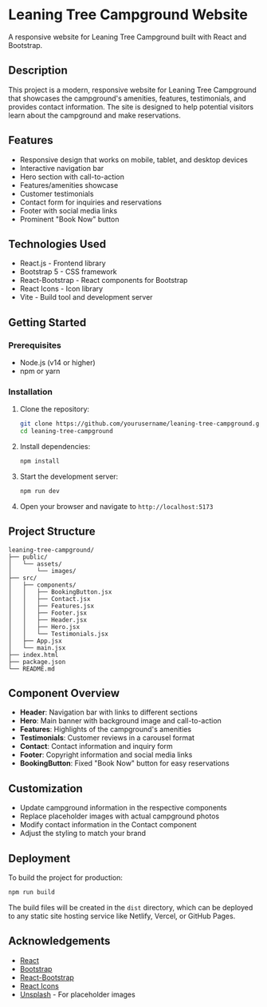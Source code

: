 # Leaning Tree Campground Website

A responsive website for Leaning Tree Campground built with React and Bootstrap.

## Description

This project is a modern, responsive website for Leaning Tree Campground that showcases the campground's amenities, features, testimonials, and provides contact information. The site is designed to help potential visitors learn about the campground and make reservations.

## Features

- Responsive design that works on mobile, tablet, and desktop devices
- Interactive navigation bar
- Hero section with call-to-action
- Features/amenities showcase
- Customer testimonials
- Contact form for inquiries and reservations
- Footer with social media links
- Prominent "Book Now" button

## Technologies Used

- React.js - Frontend library
- Bootstrap 5 - CSS framework
- React-Bootstrap - React components for Bootstrap
- React Icons - Icon library
- Vite - Build tool and development server

## Getting Started

### Prerequisites

- Node.js (v14 or higher)
- npm or yarn

### Installation

1. Clone the repository:
   ```bash
   git clone https://github.com/yourusername/leaning-tree-campground.git
   cd leaning-tree-campground
   ```

2. Install dependencies:
   ```bash
   npm install
   ```

3. Start the development server:
   ```bash
   npm run dev
   ```

4. Open your browser and navigate to `http://localhost:5173`

## Project Structure

```
leaning-tree-campground/
├── public/
│   └── assets/
│       └── images/
├── src/
│   ├── components/
│   │   ├── BookingButton.jsx
│   │   ├── Contact.jsx
│   │   ├── Features.jsx
│   │   ├── Footer.jsx
│   │   ├── Header.jsx
│   │   ├── Hero.jsx
│   │   └── Testimonials.jsx
│   ├── App.jsx
│   └── main.jsx
├── index.html
├── package.json
└── README.md
```

## Component Overview

- **Header**: Navigation bar with links to different sections
- **Hero**: Main banner with background image and call-to-action
- **Features**: Highlights of the campground's amenities
- **Testimonials**: Customer reviews in a carousel format
- **Contact**: Contact information and inquiry form
- **Footer**: Copyright information and social media links
- **BookingButton**: Fixed "Book Now" button for easy reservations

## Customization

- Update campground information in the respective components
- Replace placeholder images with actual campground photos
- Modify contact information in the Contact component
- Adjust the styling to match your brand

## Deployment

To build the project for production:

```bash
npm run build
```

The build files will be created in the `dist` directory, which can be deployed to any static site hosting service like Netlify, Vercel, or GitHub Pages.

## Acknowledgements

- [React](https://reactjs.org/)
- [Bootstrap](https://getbootstrap.com/)
- [React-Bootstrap](https://react-bootstrap.github.io/)
- [React Icons](https://react-icons.github.io/)
- [Unsplash](https://unsplash.com/) - For placeholder images